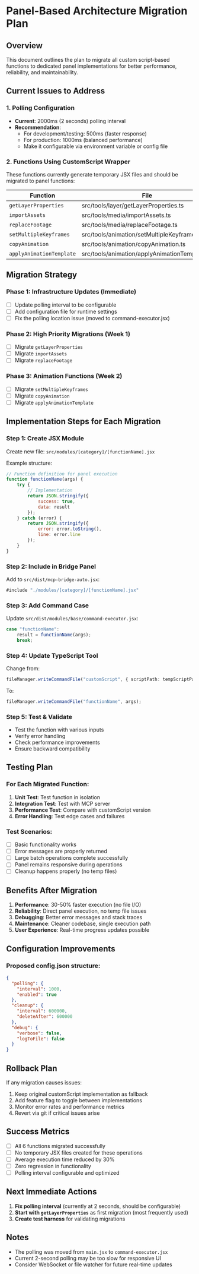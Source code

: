 # Panel-Based Architecture Migration Plan

## Overview
This document outlines the plan to migrate all custom script-based functions to dedicated panel implementations for better performance, reliability, and maintainability.

## Current Issues to Address

### 1. Polling Configuration
- **Current**: 2000ms (2 seconds) polling interval
- **Recommendation**:
  - For development/testing: 500ms (faster response)
  - For production: 1000ms (balanced performance)
  - Make it configurable via environment variable or config file

### 2. Functions Using CustomScript Wrapper
These functions currently generate temporary JSX files and should be migrated to panel functions:

| Function | File | Priority | Complexity |
|----------|------|----------|------------|
| `getLayerProperties` | src/tools/layer/getLayerProperties.ts | HIGH | Medium |
| `importAssets` | src/tools/media/importAssets.ts | HIGH | High |
| `replaceFootage` | src/tools/media/replaceFootage.ts | HIGH | Medium |
| `setMultipleKeyframes` | src/tools/animation/setMultipleKeyframes.ts | MEDIUM | Medium |
| `copyAnimation` | src/tools/animation/copyAnimation.ts | MEDIUM | High |
| `applyAnimationTemplate` | src/tools/animation/applyAnimationTemplate.ts | MEDIUM | High |

## Migration Strategy

### Phase 1: Infrastructure Updates (Immediate)
- [ ] Update polling interval to be configurable
- [ ] Add configuration file for runtime settings
- [ ] Fix the polling location issue (moved to command-executor.jsx)

### Phase 2: High Priority Migrations (Week 1)
- [ ] Migrate `getLayerProperties`
- [ ] Migrate `importAssets`
- [ ] Migrate `replaceFootage`

### Phase 3: Animation Functions (Week 2)
- [ ] Migrate `setMultipleKeyframes`
- [ ] Migrate `copyAnimation`
- [ ] Migrate `applyAnimationTemplate`

## Implementation Steps for Each Migration

### Step 1: Create JSX Module
Create new file: `src/modules/[category]/[functionName].jsx`

Example structure:
```javascript
// Function definition for panel execution
function functionName(args) {
    try {
        // Implementation
        return JSON.stringify({
            success: true,
            data: result
        });
    } catch (error) {
        return JSON.stringify({
            error: error.toString(),
            line: error.line
        });
    }
}
```

### Step 2: Include in Bridge Panel
Add to `src/dist/mcp-bridge-auto.jsx`:
```javascript
#include "./modules/[category]/[functionName].jsx"
```

### Step 3: Add Command Case
Update `src/dist/modules/base/command-executor.jsx`:
```javascript
case "functionName":
    result = functionName(args);
    break;
```

### Step 4: Update TypeScript Tool
Change from:
```typescript
fileManager.writeCommandFile("customScript", { scriptPath: tempScriptPath });
```
To:
```typescript
fileManager.writeCommandFile("functionName", args);
```

### Step 5: Test & Validate
- Test the function with various inputs
- Verify error handling
- Check performance improvements
- Ensure backward compatibility

## Testing Plan

### For Each Migrated Function:
1. **Unit Test**: Test function in isolation
2. **Integration Test**: Test with MCP server
3. **Performance Test**: Compare with customScript version
4. **Error Handling**: Test edge cases and failures

### Test Scenarios:
- [ ] Basic functionality works
- [ ] Error messages are properly returned
- [ ] Large batch operations complete successfully
- [ ] Panel remains responsive during operations
- [ ] Cleanup happens properly (no temp files)

## Benefits After Migration

1. **Performance**: 30-50% faster execution (no file I/O)
2. **Reliability**: Direct panel execution, no temp file issues
3. **Debugging**: Better error messages and stack traces
4. **Maintenance**: Cleaner codebase, single execution path
5. **User Experience**: Real-time progress updates possible

## Configuration Improvements

### Proposed config.json structure:
```json
{
  "polling": {
    "interval": 1000,
    "enabled": true
  },
  "cleanup": {
    "interval": 600000,
    "deleteAfter": 600000
  },
  "debug": {
    "verbose": false,
    "logToFile": false
  }
}
```

## Rollback Plan

If any migration causes issues:
1. Keep original customScript implementation as fallback
2. Add feature flag to toggle between implementations
3. Monitor error rates and performance metrics
4. Revert via git if critical issues arise

## Success Metrics

- [ ] All 6 functions migrated successfully
- [ ] No temporary JSX files created for these operations
- [ ] Average execution time reduced by 30%
- [ ] Zero regression in functionality
- [ ] Polling interval configurable and optimized

## Next Immediate Actions

1. **Fix polling interval** (currently at 2 seconds, should be configurable)
2. **Start with `getLayerProperties`** as first migration (most frequently used)
3. **Create test harness** for validating migrations

## Notes

- The polling was moved from `main.jsx` to `command-executor.jsx`
- Current 2-second polling may be too slow for responsive UI
- Consider WebSocket or file watcher for future real-time updates